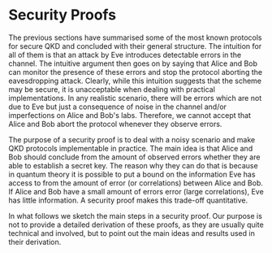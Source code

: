 # Security Proofs

The previous sections have summarised some of the most known
protocols for secure QKD and concluded with their general structure. The intuition for all of them is that
an attack by Eve introduces detectable errors in the channel. 
The intuitive argument then goes on by saying that Alice and Bob can monitor the
presence of these errors and stop the protocol aborting the
eavesdropping attack. Clearly, while this intuition suggests that
the scheme may be secure, it is unacceptable when dealing with
practical implementations. In any realistic scenario, there will
be errors which are not due to Eve but just a consequence of noise
in the channel and/or imperfections on Alice and Bob's labs.
Therefore, we cannot accept that Alice and Bob abort the protocol
whenever they observe errors.

The purpose of a security proof is to deal with a noisy scenario
and make QKD protocols implementable in practice. The main idea is
that Alice and Bob should conclude from the amount of observed
errors whether they are able to establish a secret key. The reason
why they can do that is because in quantum theory it is
possible to put a bound on the information Eve has access to from
the amount of error (or correlations) between Alice and Bob. If
Alice and Bob have a small amount of errors error (large correlations), Eve has little
information. A security proof makes this trade-off quantitative.

In what follows we sketch the main steps in a
security proof. Our purpose is not to provide a detailed
derivation of these proofs, as they are usually quite technical
and involved, but to point out the main ideas and results used in
their derivation.




